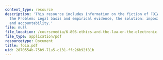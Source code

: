 ```yaml
---
content_type: resource
description: 'This resource includes information on the fiction of FOIA accountability,
  the Problem: Legal basis and empirical evidence, the solution: imposing consequences
  and accountability.'
file: null
file_location: /coursemedia/6-805-ethics-and-the-law-on-the-electronic-frontier-fall-2005/2870554b75b971a5c131ffc26b92f81b_foia.pdf
file_type: application/pdf
resourcetype: Document
title: foia.pdf
uid: 2870554b-75b9-71a5-c131-ffc26b92f81b
---
```


